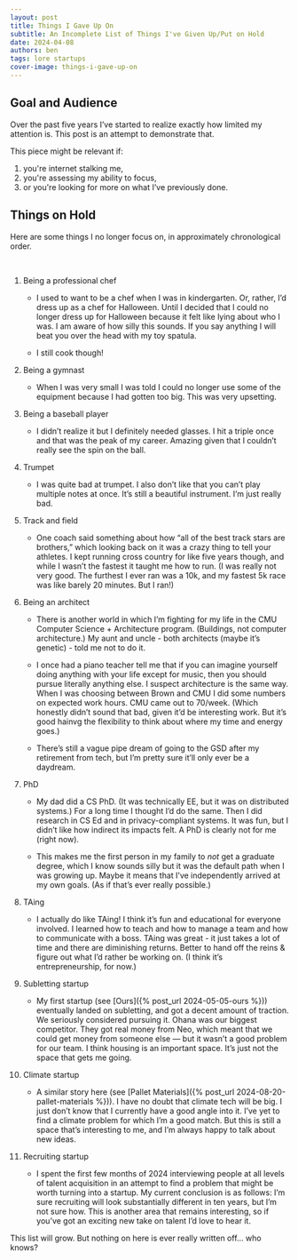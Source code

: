 ```yaml
---
layout: post
title: Things I Gave Up On
subtitle: An Incomplete List of Things I've Given Up/Put on Hold
date: 2024-04-08
authors: ben
tags: lore startups
cover-image: things-i-gave-up-on
---
```


## Goal and Audience

Over the past five years I’ve started to realize exactly how limited my attention is. This post is an attempt to demonstrate that.

This piece might be relevant if:

1. you're internet stalking me,
2. you're assessing my ability to focus,
3. or you're looking for more on what I’ve previously done.

## Things on Hold

Here are some things I no longer focus on, in approximately chronological order.

<br>

1. Being a professional chef

    - I used to want to be a chef when I was in kindergarten. Or, rather, I’d dress up as a chef for Halloween. Until I decided that I could no longer dress up for Halloween because it felt like lying about who I was. I am aware of how silly this sounds. If you say anything I will beat you over the head with my toy spatula.

    - I still cook though!

2. Being a gymnast

    - When I was very small I was told I could no longer use some of the equipment because I had gotten too big. This was very upsetting.

3. Being a baseball player

    - I didn’t realize it but I definitely needed glasses. I hit a triple once and that was the peak of my career. Amazing given that I couldn’t really see the spin on the ball.

4. Trumpet

    - I was quite bad at trumpet. I also don’t like that you can’t play multiple notes at once. It’s still a beautiful instrument. I’m just really bad.

5. Track and field

    - One coach said something about how “all of the best track stars are brothers,” which looking back on it was a crazy thing to tell your athletes. I kept running cross country for like five years though, and while I wasn’t the fastest it taught me how to run. (I was really not very good. The furthest I ever ran was a 10k, and my fastest 5k race was like barely 20 minutes. But I ran!)

6. Being an architect

    - There is another world in which I’m fighting for my life in the CMU Computer Science + Architecture program. (Buildings, not computer architecture.) My aunt and uncle - both architects (maybe it’s genetic) - told me not to do it.

    - I once had a piano teacher tell me that if you can imagine yourself doing anything with your life except for music, then you should pursue literally anything else. I suspect architecture is the same way. When I was choosing between Brown and CMU I did some numbers on expected work hours. CMU came out to 70/week. (Which honestly didn’t sound that bad, given it’d be interesting work. But it’s good hainvg the flexibility to think about where my time and energy goes.)

    - There’s still a vague pipe dream of going to the GSD after my retirement from tech, but I’m pretty sure it’ll only ever be a daydream.

7. PhD

    - My dad did a CS PhD. (It was technically EE, but it was on distributed systems.) For a long time I thought I’d do the same. Then I did research in CS Ed and in privacy-compliant systems. It was fun, but I didn’t like how indirect its impacts felt. A PhD is clearly not for me (right now).

    - This makes me the first person in my family to *not* get a graduate degree, which I know sounds silly but it was the default path when I was growing up. Maybe it means that I’ve independently arrived at my own goals. (As if that’s ever really possible.)

8. TAing

    - I actually do like TAing! I think it’s fun and educational for everyone involved. I learned how to teach and how to manage a team and how to communicate with a boss. TAing was great - it just takes a lot of time and there are diminishing returns. Better to hand off the reins & figure out what I’d rather be working on. (I think it’s entrepreneurship, for now.)

9. Subletting startup

    - My first startup (see [Ours]({% post_url 2024-05-05-ours %})) eventually landed on subletting, and got a decent amount of traction. We seriously considered pursuing it. Ohana was our biggest competitor. They got real money from Neo, which meant that we could get money from someone else — but it wasn’t a good problem for our team. I think housing is an important space. It’s just not the space that gets me going.

10. Climate startup

    - A similar story here (see [Pallet Materials]({% post_url 2024-08-20-pallet-materials %})). I have no doubt that climate tech will be big. I just don’t know that I currently have a good angle into it. I’ve yet to find a climate problem for which I’m a good match. But this is still a space that’s interesting to me, and I’m always happy to talk about new ideas.

11. Recruiting startup

    - I spent the first few months of 2024 interviewing people at all levels of talent acquisition in an attempt to find a problem that might be worth turning into a startup. My current conclusion is as follows: I’m sure recruiting will look substantially different in ten years, but I’m not sure how. This is another area that remains interesting, so if you’ve got an exciting new take on talent I’d love to hear it.

This list will grow. But nothing on here is ever really written off... who knows?